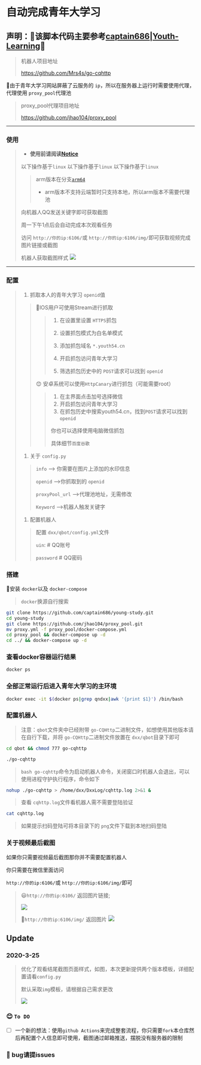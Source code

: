 # 自动完成青年大学习
## 声明：👀该脚本代码主要参考<a href = "https://github.com/captain686/Youth-Learning">captain686|Youth-Learning</a>👀<br/>

> 机器人项目地址
>
> <https://github.com/Mrs4s/go-cqhttp>

🚀由于青年大学习网站屏蔽了云服务的 `ip`，所以在服务器上运行时需要使用代理，代理使用 `proxy_pool`代理池

> proxy\_pool代理项目地址
>
> <https://github.com/jhao104/proxy_pool>

***

### 使用

> - **使用前请阅读[Notice](#notice)**
>
> 以下操作基于`linux`  以下操作基于`linux`  以下操作基于`linux`
>
> > arm版本在分支[`arm64`](https://github.com/captain686/Youth-Learning/tree/arm64)
> >
> > - arm版本不支持云端暂时只支持本地，所以arm版本不需要代理池
>
> 向机器人QQ发送关键字即可获取截图
>
> 周一下午1点后会自动完成本次观看任务
>
> 访问 `http://你的ip:6106/`或 `http://你的ip:6106/img/`即可获取视频完成图片链接或截图
>
> 机器人获取截图样式
> ![](doc/end.png)

***

### 配置

> 1.  抓取本人的青年大学习 `openid`值
>
> > 🍎IOS用户可使用Stream进行抓取
> >
> > > 1.  在设置里设置 `HTTPS`抓包
> > >
> > > 2.  设置抓包模式为白名单模式
> > >
> > > 3.  添加抓包域名 `*.youth54.cn`
> > >
> > > 4.  开启抓包访问青年大学习
> > >
> > > 5.  筛选抓包历史中的 `POST`请求可以找到 `openid`
> >
> > 😊 安卓系统可以使用`HttpCanary`进行抓包（可能需要root）
> >
> > > 1. 在主界面点击加号选择微信
> > > 2. 开启抓包访问青年大学习
> > > 3. 在抓包历史中搜索youth54.cn，找到`POST`请求可以找到`openid`
> > >
> > > 你也可以选择使用电脑微信抓包
> > >
> > > 具体细节`百度谷歌`
>
> 1.  关于 `config.py`
>
> > `info` –> 你需要在图片上添加的水印信息
> >
> > `openid` –>你抓取到的 `openid`
> >
> > `proxyPool_url`  –>代理池地址，无需修改
> >
> > `Keyword` –>机器人触发关键字
>
> 1.  配置机器人
>
> > 配置 `dxx/qbot/config.yml`文件
> >
> > `uin`:  # QQ账号
> >
> > `password`  # QQ密码

### 搭建

🐳安装 `docker`以及 `docker-compose`

> `docker`换源自行搜索

```bash
git clone https://github.com/captain686/young-study.git
cd young-study
git clone https://github.com/jhao104/proxy_pool.git
mv proxy.yml -f proxy_pool/docker-compose.yml
cd proxy_pool && docker-compose up -d
cd ../ && docker-compose up -d
```

### 查看docker容器运行结果

```bash
docker ps
```

### 全部正常运行后进入青年大学习的主环境

```bash
docker exec -it $(docker ps|grep qndxx|awk '{print $1}') /bin/bash
```

### 配置机器人

> 注意：`qbot`文件夹中已经附带 `go-CQHttp`二进制文件，如想使用其他版本请在自行下载，并将 `go-CQHttp`二进制文件放置在 `dxx/qbot`目录下即可

```bash
cd qbot && chmod 777 go-cqhttp
```

```bash
./go-cqhttp
```

> `bash go-cqhttp`命令为启动机器人命令，关闭窗口时机器人会退出，可以使用进程守护执行程序，命令如下

```bash
nohup ./go-cqhttp > /home/dxx/DxxLog/cqhttp.log 2>&1 &
```

> 查看 `cqhttp.log`文件看机器人需不需要登陆验证

```bash
cat cqhttp.log
```

> 如果提示扫码登陆可将本目录下的 `png`文件下载到本地扫码登陆

### 关于视频最后截图

如果你只需要视频最后截图那你并不需要配置机器人

你只需要在微信里面访问

`http://你的ip:6106/`或 `http://你的ip:6106/img/`即可

> 😃`http://你的ip:6106/` 返回图片链接;
>
> ![](./doc/index.png)
>
> 🙈`http://你的ip:6106/img/`
> 返回图片
> ![](./doc/2022-3-25.PNG)

## Update

### 2020-3-25

> 优化了观看结尾截图页面样式，如图，本次更新提供两个版本模板，详细配置请看`config.py`
>
> 默认采取`img`模板，请根据自己需求更改
>
> ![](./doc/2022-3-25.PNG)

### 😊 `To DO`

- [ ] 一个新的想法：使用`github Actions`来完成整套流程，你只需要`fork`本仓库然后再配置个人信息即可使用，截图通过邮箱推送，摆脱没有服务器的限制

### 👼 bug请提issues
